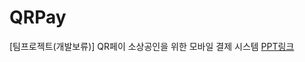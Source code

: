 # QRPay
[팀프로젝트(개발보류)] QR페이 소상공인을 위한 모바일 결제 시스템
<a href="https://docs.google.com/presentation/d/1tmVaioswcGupX4bjWoYh-GSmmeZfhKEVlPLe60KK5PI/edit?usp=sharing">PPT링크</a>
